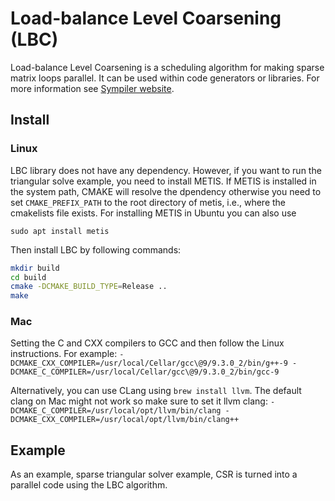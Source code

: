 # Load-balance Level Coarsening (LBC)
Load-balance Level Coarsening is a scheduling algorithm for 
making sparse matrix loops parallel. It can be used within 
 code generators or libraries. For more information see 
[Sympiler website](http:://www.sympiler.com/).

## Install

### Linux
LBC library does not have any dependency.
However, if you want to run the triangular solve example, 
you need to install METIS. If METIS is installed in the system path,
CMAKE will resolve the dpendency otherwise you need to set 
`CMAKE_PREFIX_PATH` to the root directory of metis, i.e., 
where the cmakelists file exists. 
For installing METIS in Ubuntu you can also use
```
sudo apt install metis
```


Then install LBC by following commands:

```bash
mkdir build
cd build
cmake -DCMAKE_BUILD_TYPE=Release ..
make
```

### Mac
Setting the C and CXX compilers to GCC and then follow the Linux 
instructions. For example:
`-DCMAKE_CXX_COMPILER=/usr/local/Cellar/gcc\@9/9.3.0_2/bin/g++-9 -DCMAKE_C_COMPILER=/usr/local/Cellar/gcc\@9/9.3.0_2/bin/gcc-9`

Alternatively, you can use CLang using `brew install llvm`. 
The default clang on Mac might not work so make sure to set it llvm clang:
`-DCMAKE_C_COMPILER=/usr/local/opt/llvm/bin/clang -DCMAKE_CXX_COMPILER=/usr/local/opt/llvm/bin/clang++`

## Example
As an example, sparse triangular solver example, CSR is turned into
a parallel code using the LBC algorithm. 


